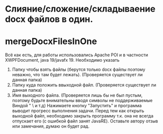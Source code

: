 # Слияние/сложение/складываение docx файлов в один.
# mergeDocxFilesInOne
Всё как есть, для работы использовались Apache POI и в частности XWPFDocument, java 19/javafx 19.
Необходимо указать 
1. Папку чтобы взять файлы (берутся только docx файлы поэтому неважно, что там будет лежать). (Проверяется существует ли данная папка)
2. Папку куда положить ввыходной файл. (Проверяется существует ли данная папка)
3. Имя выходного файла. (Проверяется лишь бы не был пустым, поэтому будьте внимательны вводя символы не поддерживаемые Виндой " \ и т.д)
Нажимаете кнопку "Запустить" и программа выводит прогресс выполнения задачи.
Перед тем как открыть выходной файл, необходимо закрыть программу т.к. она не всегда отпускает его (с ошибкой файл занят JavaRE).
Оставьте автору отзыв или замечания, думаю он будет рад.
